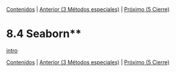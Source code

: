 [Contenidos](../Contenidos.md) \| [Anterior (3 Métodos especiales)](03_404_Special_methods.md) \| [Próximo (5 Cierre)](05_Cierre.md)

# 8.4 Seaborn**

[intro](http://seaborn.pydata.org/introduction.html)

[Contenidos](../Contenidos.md) \| [Anterior (3 Métodos especiales)](03_404_Special_methods.md) \| [Próximo (5 Cierre)](05_Cierre.md)

